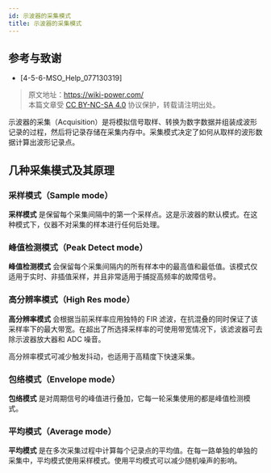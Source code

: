 ```yaml
---
id: 示波器的采集模式
title: 示波器的采集模式
---
```


## 参考与致谢

- [4-5-6-MSO_Help_077130319]

> 原文地址：<https://wiki-power.com/>  
> 本篇文章受 [CC BY-NC-SA 4.0](https://creativecommons.org/licenses/by/4.0/deed.zh) 协议保护，转载请注明出处。

示波器的采集（Acquisition）是将模拟信号取样、转换为数字数据并组装成波形记录的过程，然后将记录存储在采集内存中。采集模式决定了如何从取样的波形数据计算出波形记录点。

## 几种采集模式及其原理

### 采样模式（Sample mode）

**采样模式** 是保留每个采集间隔中的第一个采样点。这是示波器的默认模式。在这种模式下，仪器不对采集的样本进行任何后处理。

### 峰值检测模式（Peak Detect mode）

**峰值检测模式** 会保留每个采集间隔内的所有样本中的最高值和最低值。该模式仅适用于实时、非插值采样，并且非常适用于捕捉高频率的故障信号。

### 高分辨率模式（High Res mode）

**高分辨率模式** 会根据当前采样率应用独特的 FIR 滤波，在抗混叠的同时保证了该采样率下的最大带宽。在超出了所选择采样率的可使用带宽情况下，该滤波器可去除示波器放大器和 ADC 噪音。

高分辨率模式可减少触发抖动，也适用于高精度下快速采集。

### 包络模式（Envelope mode）

**包络模式** 是对周期信号的峰值进行叠加，它每一轮采集使用的都是峰值检测模式。

### 平均模式（Average mode）

**平均模式** 是在多次采集过程中计算每个记录点的平均值。在每一路单独的单独的采集中，平均模式使用采样模式。使用平均模式可以减少随机噪声的影响。

